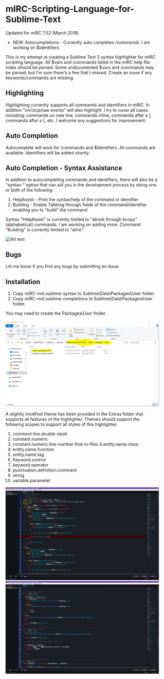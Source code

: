 # mIRC-Scripting-Language-for-Sublime-Text
Updated for mIRC 7.52 (March 2018)

- NEW: Autocompletions - Currently auto completes /commands.  I am working on $identifiers

This is my attempt at creating a Sublime Text 3 syntax highlighter for mIRC scripting language.  All $vars and /commands listed in the mIRC help file index should be parsed.  Some undocumented $vars and /commands may be parsed, but I'm sure there's a few that I missed.  Create an issue if any keywords/commands are missing.

Highlighting
---------------
Highlighting currently supports all commands and identifiers in mIRC.  In addition "on/ctcp/raw events" will also highlight.  I try to cover all cases including: commands on new line, commands inline, commands after a |, commands after a {, etc.  I welcome any suggestions for improvement.

Auto Completion
---------------
Autocomplete will work for /commands and $identifiers.  All commands are available.  Identifiers will be added shortly.

Auto Completion - Syntax Assistance
-----------------------------------
In addition to autocompleting commands and identifiers, there will also be a "syntax-" option that can aid you in the development process by doing one or both of the following:
1. HelpAssist - Print the syntax/help of the command or identifier
2. Building - Enable Tabbing through fields of the command/identifier enabling you to "build" the command

Syntax "HelpAssist" is currently limited to "abook through bcopy" (alphabetical) commands.  I am working on adding more.
Command "Building" is currently limited to "aline".

![Alt text](https://i.imgur.com/Npx91sw.gifv)

Bugs
---------------
Let me know if you find any bugs by submitting an Issue.


Installation
------------

1. Copy mIRC-msl.sublime-syntax to Sublime\Data\Packages\User folder.
2. Copy mIRC-msl.sublime-completions to Sublime\Data\Packages\User folder.

You may need to create the Packages\User folder.

![Alt text](screenshots/Install-screenshot.png)


A slightly modified theme has been provided in the Extras folder that supports all features of the highlighter. Themes should support the following scopes to support all styles of this highlighter:
1. comment.line.double-slash
2. constant.numeric
3. constant.numeric.line-number.find-in-files
4.entity.name.class
5. entity.name.function
6. entity.name.tag
7. Keyword.control
8. keyword.operator
9. punctuation.definition.comment
10. string
11. variable.parameter

![Alt text](screenshots/screen1.png)
![Alt text](screenshots/screen2.png)
